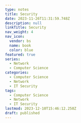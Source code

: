 ```yaml
---
type: notes
title: Security
date: 2023-11-26T11:31:59.748Z
description: null
linkTitle: Security
nav_weight: 4
nav_icon:
  vendor: bs
  name: book
  color: blue
featured: true
series:
  - Network
  - Computer Science
categories:
  - Computer Science
  - Network
  - IT Security
tags:
  - Computer Science
  - Network
  - IT Security
lastmod: 2023-12-10T15:46:12.258Z
draft: published
---
```

